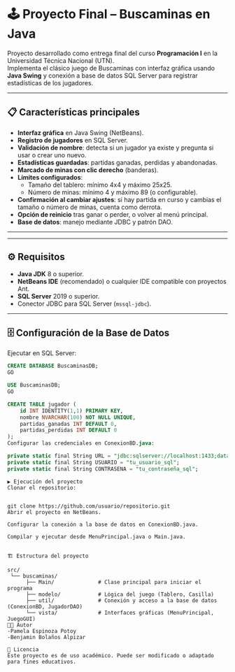 # 🕹️ Proyecto Final – Buscaminas en Java

Proyecto desarrollado como entrega final del curso **Programación I** en la Universidad Técnica Nacional (UTN).  
Implementa el clásico juego de Buscaminas con interfaz gráfica usando **Java Swing** y conexión a base de datos SQL Server para registrar estadísticas de los jugadores.

---

## 📋 Características principales

- **Interfaz gráfica** en Java Swing (NetBeans).
- **Registro de jugadores** en SQL Server.
- **Validación de nombre**: detecta si un jugador ya existe y pregunta si usar o crear uno nuevo.
- **Estadísticas guardadas**: partidas ganadas, perdidas y abandonadas.
- **Marcado de minas con clic derecho** (banderas).
- **Límites configurados**:
  - Tamaño del tablero: mínimo 4x4 y máximo 25x25.
  - Número de minas: mínimo 4 y máximo 89 (o configurable).
- **Confirmación al cambiar ajustes**: si hay partida en curso y cambias el tamaño o número de minas, cuenta como derrota.
- **Opción de reinicio** tras ganar o perder, o volver al menú principal.
- **Base de datos**: manejo mediante JDBC y patrón DAO.

---



---

## ⚙️ Requisitos

- **Java JDK** 8 o superior.
- **NetBeans IDE** (recomendado) o cualquier IDE compatible con proyectos Ant.
- **SQL Server** 2019 o superior.
- Conector JDBC para SQL Server (`mssql-jdbc`).

---

## 🗄️ Configuración de la Base de Datos

Ejecutar en SQL Server:

```sql
CREATE DATABASE BuscaminasDB;
GO

USE BuscaminasDB;
GO

CREATE TABLE jugador (
    id INT IDENTITY(1,1) PRIMARY KEY,
    nombre NVARCHAR(100) NOT NULL UNIQUE,
    partidas_ganadas INT DEFAULT 0,
    partidas_perdidas INT DEFAULT 0
);
Configurar las credenciales en ConexionBD.java:

private static final String URL = "jdbc:sqlserver://localhost:1433;databaseName=BuscaminasDB;encrypt=true;trustServerCertificate=true";
private static final String USUARIO = "tu_usuario_sql";
private static final String CONTRASENA = "tu_contraseña_sql";
```
```
▶️ Ejecución del proyecto
Clonar el repositorio:


git clone https://github.com/usuario/repositorio.git
Abrir el proyecto en NetBeans.

Configurar la conexión a la base de datos en ConexionBD.java.

Compilar y ejecutar desde MenuPrincipal.java o Main.java.
```
```

🏗️ Estructura del proyecto

src/
 └── buscaminas/
      ├── Main/              # Clase principal para iniciar el programa
      ├── modelo/            # Lógica del juego (Tablero, Casilla)
      ├── util/              # Conexión y acceso a la base de datos (ConexionBD, JugadorDAO)
      └── vista/             # Interfaces gráficas (MenuPrincipal, JuegoGUI)
👨‍💻 Autor
-Pamela Espinoza Potoy
-Benjamin Bolaños Alpizar

📜 Licencia
Este proyecto es de uso académico. Puede ser modificado o adaptado para fines educativos.

